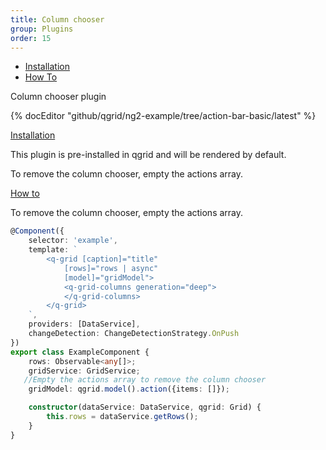 ```yaml
---
title: Column chooser
group: Plugins
order: 15
---
```

- [Installation](#installation)
- [How To](#howto)

Column chooser plugin

{% docEditor "github/qgrid/ng2-example/tree/action-bar-basic/latest" %}

<a name="installation" href="#installation">
   Installation
</a>

This plugin is pre-installed in qgrid and will be rendered by default.

To remove the column chooser, empty the actions array.

<a name="howto" href="#howto">
   How to
</a>

To remove the column chooser, empty the actions array.

```typescript
@Component({
	selector: 'example',
	template: `
		<q-grid [caption]="title"
			[rows]="rows | async"
			[model]="gridModel">
			<q-grid-columns generation="deep">
			</q-grid-columns>
		</q-grid>
	`,
	providers: [DataService],
	changeDetection: ChangeDetectionStrategy.OnPush
})
export class ExampleComponent {
	rows: Observable<any[]>;
	gridService: GridService;
   //Empty the actions array to remove the column chooser
	gridModel: qgrid.model().action({items: []});

	constructor(dataService: DataService, qgrid: Grid) {
		this.rows = dataService.getRows();
	}
}
```